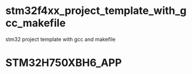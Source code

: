 # stm32f4xx_project_template_with_gcc_makefile
stm32 project template with gcc and makefile
# STM32H750XBH6_APP

